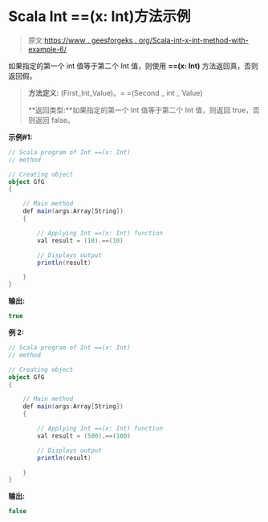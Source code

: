 # Scala Int ==(x: Int)方法示例

> 原文:[https://www . geesforgeks . org/Scala-int-x-int-method-with-example-6/](https://www.geeksforgeeks.org/scala-int-x-int-method-with-example-6/)

如果指定的第一个 int 值等于第二个 Int 值，则使用 **==(x: Int)** 方法返回真，否则返回假。

> **方法定义:** (First_Int_Value)。= =(Second _ int _ Value)
> 
> **返回类型:**如果指定的第一个 Int 值等于第二个 Int 值，则返回 true，否则返回 false。

**示例#1:**

```scala
// Scala program of Int ==(x: Int)
// method

// Creating object
object GfG
{ 

    // Main method
    def main(args:Array[String])
    {

        // Applying Int ==(x: Int) function
        val result = (10).==(10)

        // Displays output
        println(result)

    }
} 
```

**输出:**

```scala
true

```

**例 2:**

```scala
// Scala program of Int ==(x: Int)
// method

// Creating object
object GfG
{ 

    // Main method
    def main(args:Array[String])
    {

        // Applying Int ==(x: Int) function
        val result = (500).==(100)

        // Displays output
        println(result)

    }
} 
```

**输出:**

```scala
false

```